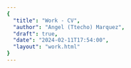 ```yaml
---
{
  "title": "Work - CV",
  "author": "Angel (Ttecho) Marquez",
  "draft": true,
  "date": "2024-02-11T17:54:00",
  "layout": "work.html"
}
---
```

